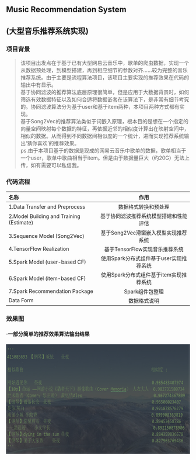 ## Music Recommendation System 
## (大型音乐推荐系统实现)

### 项目背景
>  该项目出发点在于基于已有大型网易云音乐中，歌单的爬虫数据，实现一个从数据预处理，到模型搭建，再到相应细节的参数对齐……较为完整的音乐推荐系统。由于主要是流程算法项目，该项目主要实现的推荐效果在代码的输出中有显示。<br>基于协同滤波的推荐算法底层原理很简单，但是应用于大数据背景时，如何筛选有效数据特征以及如何合适将数据嵌套在该算法下，是非常有细节考究的。协同滤波算法分为基于user和基于item两种，本项目两种方式都有实现。<br>基于Song2Vec的推荐算法类似于词嵌入原理，根本目的是想在一个指定的向量空间映射每个数据的特征，再依据近邻的相似度计算出在映射空间中，相似的数据。从而得到不同数据间相似度的一个统计，进而实现推荐系统输出‘猜你喜欢’的推荐效果。<br>ps.由于本项目基于的数据是现成的网易云音乐中歌单的数据，歌单相当于一个user，歌单中歌曲相当于item。但是由于数据量巨大（约20G）无法上传，如有需要可以私信我。
  
### 代码流程
|名称|作用|
|:-------------|:-------------:|
|1.Data Transfer and Preprocess|数据格式转换和预处理|
|2.Model Building and Training (Estimate)|基于协同滤波推荐系统模型搭建和性能评估|
|3.Sequence Model (Song2Vec)|基于Song2Vec滑窗嵌入模型实现推荐系统|
|4.TensorFlow Realization|基于TensorFlow实现音乐推荐系统|
|5.Spark Model (user-based CF)|使用Spark分布式组件基于user实现推荐系统|
|6.Spark Model (item-based CF)|使用Spark分布式组件基于item实现推荐系统|
|7.Spark Recommendation Package|Spark组件包整理|
|Data Form|数据格式说明|

### 效果图
#### ·一部分简单的推荐效果算法输出结果
<img width="600" height="300" src="./images/result.png"/>


